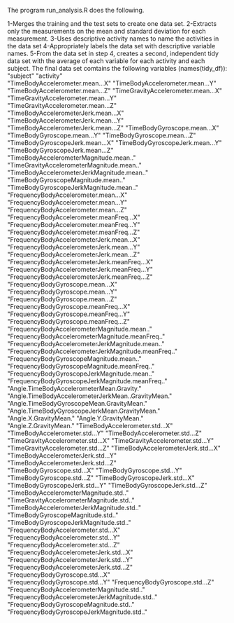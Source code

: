 The program run_analysis.R does the following.

1-Merges the training and the test sets to create one data set.
2-Extracts only the measurements on the mean and standard deviation for each measurement.
3-Uses descriptive activity names to name the activities in the data set
4-Appropriately labels the data set with descriptive variable names.
5-From the data set in step 4, creates a second, independent tidy data set with the average of each variable for each activity and each subject.
The final data set comtains the following variables (names(tidy_df)):
 "subject"                                            "activity"                                          
 "TimeBodyAccelerometer.mean...X"                     "TimeBodyAccelerometer.mean...Y"                    
 "TimeBodyAccelerometer.mean...Z"                     "TimeGravityAccelerometer.mean...X"                 
 "TimeGravityAccelerometer.mean...Y"                  "TimeGravityAccelerometer.mean...Z"                 
 "TimeBodyAccelerometerJerk.mean...X"                 "TimeBodyAccelerometerJerk.mean...Y"                
 "TimeBodyAccelerometerJerk.mean...Z"                 "TimeBodyGyroscope.mean...X"                        
 "TimeBodyGyroscope.mean...Y"                         "TimeBodyGyroscope.mean...Z"                        
 "TimeBodyGyroscopeJerk.mean...X"                     "TimeBodyGyroscopeJerk.mean...Y"                    
 "TimeBodyGyroscopeJerk.mean...Z"                     "TimeBodyAccelerometerMagnitude.mean.."             
 "TimeGravityAccelerometerMagnitude.mean.."           "TimeBodyAccelerometerJerkMagnitude.mean.."         
 "TimeBodyGyroscopeMagnitude.mean.."                  "TimeBodyGyroscopeJerkMagnitude.mean.."             
 "FrequencyBodyAccelerometer.mean...X"                "FrequencyBodyAccelerometer.mean...Y"               
 "FrequencyBodyAccelerometer.mean...Z"                "FrequencyBodyAccelerometer.meanFreq...X"           
 "FrequencyBodyAccelerometer.meanFreq...Y"            "FrequencyBodyAccelerometer.meanFreq...Z"           
 "FrequencyBodyAccelerometerJerk.mean...X"            "FrequencyBodyAccelerometerJerk.mean...Y"           
 "FrequencyBodyAccelerometerJerk.mean...Z"            "FrequencyBodyAccelerometerJerk.meanFreq...X"       
 "FrequencyBodyAccelerometerJerk.meanFreq...Y"        "FrequencyBodyAccelerometerJerk.meanFreq...Z"       
 "FrequencyBodyGyroscope.mean...X"                    "FrequencyBodyGyroscope.mean...Y"                   
 "FrequencyBodyGyroscope.mean...Z"                    "FrequencyBodyGyroscope.meanFreq...X"               
 "FrequencyBodyGyroscope.meanFreq...Y"                "FrequencyBodyGyroscope.meanFreq...Z"               
 "FrequencyBodyAccelerometerMagnitude.mean.."         "FrequencyBodyAccelerometerMagnitude.meanFreq.."    
 "FrequencyBodyAccelerometerJerkMagnitude.mean.."     "FrequencyBodyAccelerometerJerkMagnitude.meanFreq.."
 "FrequencyBodyGyroscopeMagnitude.mean.."             "FrequencyBodyGyroscopeMagnitude.meanFreq.."        
 "FrequencyBodyGyroscopeJerkMagnitude.mean.."         "FrequencyBodyGyroscopeJerkMagnitude.meanFreq.."    
 "Angle.TimeBodyAccelerometerMean.Gravity."           "Angle.TimeBodyAccelerometerJerkMean..GravityMean." 
 "Angle.TimeBodyGyroscopeMean.GravityMean."           "Angle.TimeBodyGyroscopeJerkMean.GravityMean."      
 "Angle.X.GravityMean."                               "Angle.Y.GravityMean."                              
 "Angle.Z.GravityMean."                               "TimeBodyAccelerometer.std...X"                     
 "TimeBodyAccelerometer.std...Y"                      "TimeBodyAccelerometer.std...Z"                     
 "TimeGravityAccelerometer.std...X"                   "TimeGravityAccelerometer.std...Y"                  
 "TimeGravityAccelerometer.std...Z"                   "TimeBodyAccelerometerJerk.std...X"                 
 "TimeBodyAccelerometerJerk.std...Y"                  "TimeBodyAccelerometerJerk.std...Z"                 
 "TimeBodyGyroscope.std...X"                          "TimeBodyGyroscope.std...Y"                         
 "TimeBodyGyroscope.std...Z"                          "TimeBodyGyroscopeJerk.std...X"                     
 "TimeBodyGyroscopeJerk.std...Y"                      "TimeBodyGyroscopeJerk.std...Z"                     
 "TimeBodyAccelerometerMagnitude.std.."               "TimeGravityAccelerometerMagnitude.std.."           
 "TimeBodyAccelerometerJerkMagnitude.std.."           "TimeBodyGyroscopeMagnitude.std.."                  
 "TimeBodyGyroscopeJerkMagnitude.std.."               "FrequencyBodyAccelerometer.std...X"                
 "FrequencyBodyAccelerometer.std...Y"                 "FrequencyBodyAccelerometer.std...Z"                
 "FrequencyBodyAccelerometerJerk.std...X"             "FrequencyBodyAccelerometerJerk.std...Y"            
 "FrequencyBodyAccelerometerJerk.std...Z"             "FrequencyBodyGyroscope.std...X"                    
 "FrequencyBodyGyroscope.std...Y"                     "FrequencyBodyGyroscope.std...Z"                    
 "FrequencyBodyAccelerometerMagnitude.std.."          "FrequencyBodyAccelerometerJerkMagnitude.std.."     
 "FrequencyBodyGyroscopeMagnitude.std.."              "FrequencyBodyGyroscopeJerkMagnitude.std.."         
